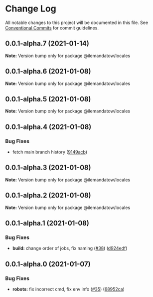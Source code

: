 # Change Log

All notable changes to this project will be documented in this file.
See [Conventional Commits](https://conventionalcommits.org) for commit guidelines.

## 0.0.1-alpha.7 (2021-01-14)

**Note:** Version bump only for package @ilemandatow/locales





## 0.0.1-alpha.6 (2021-01-08)

**Note:** Version bump only for package @ilemandatow/locales





## 0.0.1-alpha.5 (2021-01-08)

**Note:** Version bump only for package @ilemandatow/locales





## 0.0.1-alpha.4 (2021-01-08)


### Bug Fixes

* fetch main branch history ([9149acb](https://github.com/MMMalik/ilemandatow/commit/9149acb1d1c60fb8a3f68a8fbd9458db0348bc6a))





## 0.0.1-alpha.3 (2021-01-08)

**Note:** Version bump only for package @ilemandatow/locales





## 0.0.1-alpha.2 (2021-01-08)

**Note:** Version bump only for package @ilemandatow/locales





## 0.0.1-alpha.1 (2021-01-08)


### Bug Fixes

* **build:** change order of jobs, fix naming ([#38](https://github.com/MMMalik/ilemandatow/issues/38)) ([d924edf](https://github.com/MMMalik/ilemandatow/commit/d924edf28dca6f7a2932e369e8e8d2a56be40f11))





## 0.0.1-alpha.0 (2021-01-07)


### Bug Fixes

* **robots:** fix incorrect cmd, fix env info ([#35](https://github.com/MMMalik/ilemandatow/issues/35)) ([68952ca](https://github.com/MMMalik/ilemandatow/commit/68952ca5a1691736efb6e9a9ef1c597147470e03))

